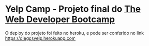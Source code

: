 # Yelp Camp - Projeto final do [The Web Developer Bootcamp](https://www.udemy.com/the-web-developer-bootcamp/)

O deploy do projeto foi feito no heroku, e pode ser conferido no link https://diegosyelp.herokuapp.com
